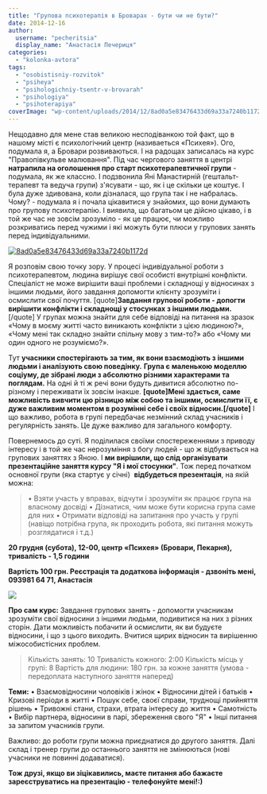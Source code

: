 ```yaml
---
title: "Групова психотерапія в Броварах - бути чи не бути?"
date: 2014-12-16
author: 
  username: "pecheritsia"
  display_name: "Анастасія Печериця"
categories: 
  - "kolonka-avtora"
tags: 
  - "osobistisniy-rozvitok"
  - "psiheya"
  - "psihologichniy-tsentr-v-brovarah"
  - "psihologiya"
  - "psihoterapiya"
coverImage: "wp-content/uploads/2014/12/8ad0a5e83476433d69a33a7240b1172d.jpg"
---
```


Нещодавно для мене став великою несподіванкою той факт, що в нашому місті є психологічний центр (називаеться «Психея»). Ого, подумала я, а Бровари розвиваються. І на радощах записалась на курс "Правопівкульве малювання". Під час чергового заняття в центрі **натрапила на оголошення про старт психотерапевтичної групи** \- подумала, як же классно. І подзвонила Яні Манастирній (гештальт-терапевт та ведуча групи) з'ясувати - що, як і це скільки це коштує. І була дуже здивована, коли дізналася, що група так і не набралась. Чому? - подумала я і почала цікавитися у знайомих, що вони думають про групову психотерапію. І виявила, що багатьом це дійсно цікаво, і в той же час не зовсім зрозуміло - як це працює, чи можливо розкриватись перед чужими і які можуть бути плюси у групових занять перед індивідуальними.

[![8ad0a5e83476433d69a33a7240b1172d](https://mpz.brovary.org/wp-content/uploads/2014/12/8ad0a5e83476433d69a33a7240b1172d.jpg)](https://mpz.brovary.org/wp-content/uploads/2014/12/8ad0a5e83476433d69a33a7240b1172d.jpg)

Я розповім свою точку зору. У процесі індивідуальної роботи з психотерапевтом, людина вирішує свої особисті внутрішні конфлікти. Спеціаліст не може вирішити ваші проблеми і складнощі у відносинах з іншими людьми, його завдання допомогти клієнту зрозуміти і осмислити свої почуття. \[quote\]**Завдання групової роботи - допогти вирішити конфлікти і складнощі у стосунках з іншими людьми.**\[/quote\] У групах можна знайти для себе відповіді на питання на зразок «Чому в моєму житті часто виникають конфлікти з цією людиною?», «Чому мені так складно знайти спільну мову з тим-то?» або «Чому ми один одного не розуміємо?».

Тут **учасники спостерігають за тим, як вони взаємодіють з іншими людьми і аналізують свою поведінку.** **Група є маленькою моделлю соціуму, де зібрані люди з абсолютно різними характерами та поглядам.** На одні й ті ж речі вони будуть дивитися абсолютно по-різному і переживати їх зовсім інакше. **\[quote\]Мені здається, саме можливість вивчити цю різницю між собою та іншими, осмислити її, є дуже важливим моментом в розумінні себе і своїх відносин.\[/quote\]** І що важливо, робота в групі передбачає незмінний склад учасників і регулярність занять. Це дуже важливо для загального комфорту.

Повернемось до суті. Я поділилася своїми спостереженнями з приводу інтересу і в той же час нерозуміння з богу людей - що ж відбувається на групових заняттях з Яною. І **ми вирішили, що слід організувати презентаційне заняття курсу "Я і мої стосунки"**. Тож перед початком основної групи (яка стартує у січні)  **відбудеться презентація**, на якій можна:

> • Взяти участь у вправах, відчути і зрозуміти як працює група на власному досвіді • Дізнатися, чим може бути корисна група саме для них • Отримати відповіді на запитання про участь у групі (навіщо потрібна група, як проходить робота, які питання можуть розглядатися і т.д.)

**20 грудня (субота), 12-00, центр «Психея» (Бровари, Пекарня), тривалість - 1,5 години**

**Вартість 100 грн. Реєстрація та додаткова інформація - дзвоніть мені, 093981 64 71, Анастасія**

![](https://fbcdn-sphotos-a-a.akamaihd.net/hphotos-ak-xap1/v/t1.0-9/10849919_774372209266232_1416472959385286666_n.jpg?oh=19021c15ca1cce680235937f33ac9efa&oe=5546EEAB&__gda__=1426355063_2ab7347e348ae89daf203266b35816a4)

**Про сам курс:** Завдання групових занять - допомогти учасникам зрозуміти свої відносини з іншими людьми, подивитися на них з різних сторін. Дати можливість побачити й осмислити, як ви будуєте відносини, і що з цього виходить. Вчитися щирих відносин та вирішенню міжособистісних проблем.

> Кількість занять: 10 Тривалість кожного: 2:00 Кількість місць у групі: 8 Вартість для людини: 180 грн. за кожне заняття (умова - передоплата наступного заняття наперед)

**Теми:** • Взаємовідносини чоловіків і жінок • Відносини дітей і батьків • Кризові періоди в житті • Пошук себе, своєї справи, труднощі прийняття рішень • Тривожні стани, страхи, втрата інтересу до життя • Самотність • Вибір партнера, відносини в парі, збереження свого "Я" • Інші питання за запитом учасників групи.

Важливо: до роботи групи можна приєднатися до другого заняття. Далі склад і тренер групи до останнього заняття не змінюються (нові учасники не повинні додаватися).

**Тож друзі, якщо ви зіцікавились, маєте питання або бажаєте зареєструватись на презентацію - телефонуйте мені!:)**
